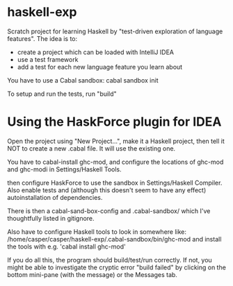 haskell-exp
===========

Scratch project for learning Haskell by "test-driven
exploration of language features". The idea is to:

- create a project which can be loaded with IntelliJ IDEA
- use a test framework
- add a test for each new language feature you learn about

You have to use a Cabal sandbox:
cabal sandbox init

To setup and run the tests, run "build"

Using the HaskForce plugin for IDEA
===================================

Open the project using "New Project...", make it a Haskell project, then
tell it NOT to create a new .cabal file. It will
use the existing one.

You have to cabal-install ghc-mod, and configure
the locations of ghc-mod and ghc-modi in Settings/Haskell Tools.

then configure HaskForce to use the sandbox in Settings/Haskell Compiler.
Also enable tests and (although this doesn't seem to have any effect) autoinstallation of dependencies.

There is then a cabal-sand-box-config and .cabal-sandbox/
which I've thoughtfully listed in gitignore.

Also have to configure Haskell tools to look in somewhere like:
/home/casper/casper/haskell-exp/.cabal-sandbox/bin/ghc-mod
and install the tools with e.g. 'cabal install ghc-mod'

If you do all this, the program should build/test/run correctly.
If not, you might be able to investigate the cryptic error "build failed"
by clicking on the bottom mini-pane (with the message) or the Messages tab.


